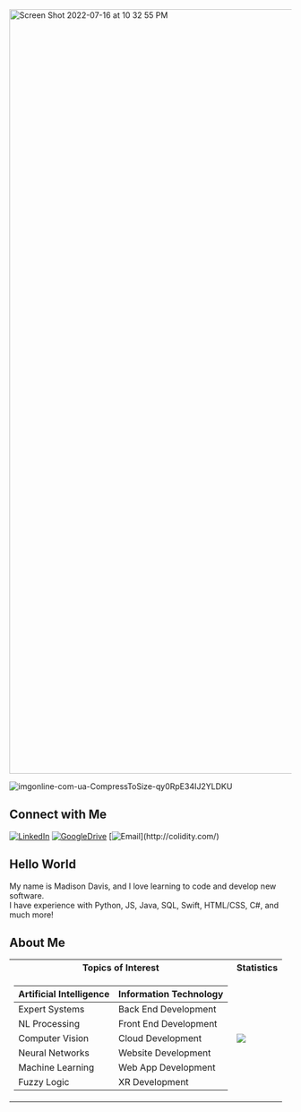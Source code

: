 <img width="1364" alt="Screen Shot 2022-07-16 at 10 32 55 PM" src="https://user-images.githubusercontent.com/52668142/180666354-cbb8c4c8-4cea-4e58-98b4-e9a72b6bc588.png">



![imgonline-com-ua-CompressToSize-qy0RpE34IJ2YLDKU]()

## Connect with Me
[![LinkedIn](https://user-images.githubusercontent.com/52668142/180666630-e5255826-f528-4e83-9128-11e62609b5d6.png)](https://www.linkedin.com/in/madison-davis-80a92b1ab/)
[![GoogleDrive](https://user-images.githubusercontent.com/52668142/180666618-075b386e-24c1-4888-9487-be92266d7e6a.png)](https://docs.google.com/spreadsheets/d/1kC-Nj-21HsnnRpp4nHG9qhnWOD2fKT7cEKvJOfgY65g/edit?usp=drive_web&ouid=115775413884613507275)
[![Email]([https://user-images.githubusercontent.com/52668142/179383123-9d9ac94a-a978-4926-bb52-4ca6857ea5e7.png](https://user-images.githubusercontent.com/52668142/180666556-d2e93516-3351-470d-abae-1f1e60da51fe.png))](http://colidity.com/)


## Hello World
My name is Madison Davis, and I love learning to code and develop new software. <br/>
I have experience with Python, JS, Java, SQL, Swift, HTML/CSS, C#, and much more!


## About Me

<table>
<tr><th>Topics of Interest</th><th>Statistics</th></tr>
<tr><td>
  
| Artificial Intelligence  | Information Technology | 
| ------------- | ------------- |
| Expert Systems  | Back End Development  |
| NL Processing  | Front End Development  |
| Computer Vision  | Cloud Development  |
| Neural Networks  | Website Development  |
| Machine Learning  | Web App Development  |
| Fuzzy Logic  | XR Development  | 
  
  </td><td>
  
![](https://github-readme-stats.vercel.app/api?username=Madison-Davis&theme=graywhite&show_icons=true)
  
  </td></tr> </table>
